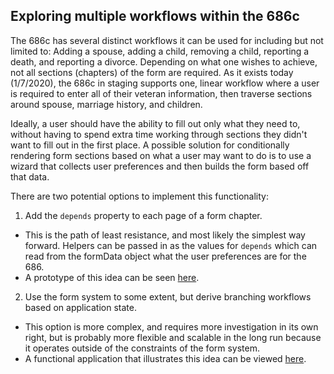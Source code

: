 ## Exploring multiple workflows within the 686c
The 686c has several distinct workflows it can be used for including but not limited to: Adding a spouse, adding a child, removing a child, reporting a death, and reporting a divorce. 
Depending on what one wishes to achieve, not all sections (chapters) of the form are required. As it exists today (1/7/2020), the 686c in staging supports one, linear workflow where
a user is required to enter all of their veteran information, then traverse sections around spouse, marriage history, and children.

Ideally, a user should have the ability to fill out only what they need to, without having to spend extra time working through sections they didn't want to fill out in the first place.
A possible solution for conditionally rendering form sections based on what a user may want to do is to use a wizard that collects user preferences and then builds the form based off that data.

There are two potential options to implement this functionality:
1. Add the `depends` property to each page of a form chapter.
- This is the path of least resistance, and most likely the simplest way forward. Helpers can be passed in as the values for `depends` which can read from the formData object what the user preferences are for the 686.
- A prototype of this idea can be seen [here](https://github.com/department-of-veterans-affairs/vets-website/blob/4508-686-multiple-workflows-discovery/src/applications/disability-benefits/686/config/form.js#L351).
2. Use the form system to some extent, but derive branching workflows based on application state.
- This option is more complex, and requires more investigation in its own right, but is probably more flexible and scalable in the long run because it operates outside of the 
constraints of the form system. 
- A functional application that illustrates this idea can be viewed [here](https://github.com/department-of-veterans-affairs/vets-website/blob/main/src/applications/vaos/newAppointmentFlow.js).
